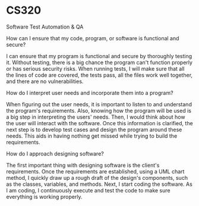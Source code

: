 # CS320
Software Test Automation &amp; QA

How can I ensure that my code, program, or software is functional and secure?

I can ensure that my program is functional and secure by thoroughly testing it. Without testing, there is a big chance the program can't function properly or has serious security risks. When running tests, I will make sure that all the lines of code are covered, the tests pass, all the files work well together, and there are no vulnerabilities.

How do I interpret user needs and incorporate them into a program?

When figuring out the user needs, it is important to listen to and understand the program's requirements. Also, knowing how the program will be used is a big step in interpreting the users' needs. Then, I would think about how the user will interact with the software. Once this information is clarified, the next step is to develop test cases and design the program around these needs. This aids in having nothing get missed while trying to build the requirements.

How do I approach designing software?

The first important thing with designing software is the client's requirements. Once the requirements are established, using a UML chart method, I quickly draw up a rough draft of the design's components, such as the classes, variables, and methods. Next, I start coding the software. As I am coding, I continuously execute and test the code to make sure everything is working properly.
